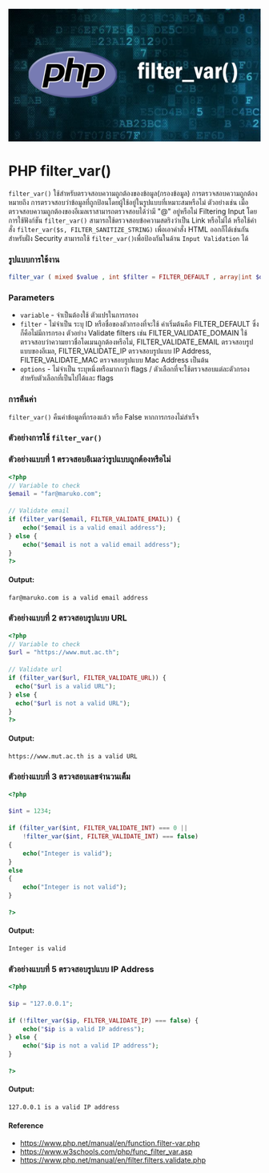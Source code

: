 ![](images/day5.png)

# PHP filter_var()
`filter_var()` ใช้สำหรับตรวจสอบความถูกต้องของข้อมูล(กรองข้อมูล) การตรวจสอบความถูกต้องหมายถึง การตรวจสอบว่าข้อมูลที่ถูกป้อนโดยผู้ใช้อยู่ในรูปแบบที่เหมาะสมหรือไม่ ตัวอย่างเช่น เมื่อตรวจสอบความถูกต้องของอีเมลเราสามารถตรวจสอบได้ว่ามี "@" อยู่หรือไม่ Filtering Input โดยการใช้ฟังก์ชัน `filter_var()` สามารถใช้ตรวจสอบข้อความสตริงว่าเป็น Link หรือไม่ได้ หรือใช้คำสั่ง `filter_var($s, FILTER_SANITIZE_STRING)` เพื่อเอาคำสั่ง HTML ออกก็ได้เช่นกัน สำหรับฝั่ง Security สามารถใช้ `filter_var()`เพื่อป้องกันในด้าน `Input Validation` ได้ 

### รูปแบบการใช้งาน

```php 
filter_var ( mixed $value , int $filter = FILTER_DEFAULT , array|int $options = 0 ) : mixed
```

### Parameters 

- `variable` - จำเป็นต้องใช้ ตัวแปรในการกรอง
- `filter` - ไม่จำเป็น ระบุ ID หรือชื่อของตัวกรองที่จะใช้ ค่าเริ่มต้นคือ FILTER_DEFAULT ซึ่งก็คือไม่มีการกรอง ตัวอย่าง Validate filters เช่น FILTER_VALIDATE_DOMAIN ใช้ตรวจสอบว่าความยาวชื่อโดเมนถูกต้องหรือไม่, FILTER_VALIDATE_EMAIL ตรวจสอบรูปแบบของอีเมล, FILTER_VALIDATE_IP ตรวจสอบรูปแบบ IP Address, FILTER_VALIDATE_MAC ตรวจสอบรูปแบบ Mac Address เป็นต้น	 		
- `options` - ไม่จำเป็น ระบุหนึ่งหรือมากกว่า flags / ตัวเลือกที่จะใช้ตรวจสอบแต่ละตัวกรองสำหรับตัวเลือกที่เป็นไปได้และ flags

### การคืนค่า

`filter_var()` คืนค่าข้อมูลที่กรองแล้ว หรือ False หากการกรองไม่สำเร็จ

### ตัวอย่างการใช้ `filter_var()`

### ตัวอย่างแบบที่ 1 ตรวจสอบอีเมลว่ารูปแบบถูกต้องหรือไม่ 

```php 
<?php
// Variable to check
$email = "far@maruko.com";

// Validate email
if (filter_var($email, FILTER_VALIDATE_EMAIL)) {
    echo("$email is a valid email address");
} else {
    echo("$email is not a valid email address");
}
?>
```
#### Output: 

```bash
far@maruko.com is a valid email address
```
### ตัวอย่างแบบที่ 2 ตรวจสอบรูปแบบ URL

```php 
<?php
// Variable to check
$url = "https://www.mut.ac.th";

// Validate url
if (filter_var($url, FILTER_VALIDATE_URL)) {
  echo("$url is a valid URL");
} else {
  echo("$url is not a valid URL");
}
?>
```
#### Output: 

```bash
https://www.mut.ac.th is a valid URL
```
### ตัวอย่างแบบที่ 3 ตรวจสอบเลขจำนวนเต็ม

```php 
<?php 
  
$int = 1234; 
  
if (filter_var($int, FILTER_VALIDATE_INT) === 0 ||  
    !filter_var($int, FILTER_VALIDATE_INT) === false)  
{ 
    echo("Integer is valid"); 
}  
else 
{ 
    echo("Integer is not valid"); 
} 
  
?>
```
#### Output: 

```bash
Integer is valid
```
### ตัวอย่างแบบที่ 5 ตรวจสอบรูปแบบ IP Address

```php 
<?php 
  
$ip = "127.0.0.1"; 
  
if (!filter_var($ip, FILTER_VALIDATE_IP) === false) { 
    echo("$ip is a valid IP address"); 
} else { 
    echo("$ip is not a valid IP address"); 
} 
  
?>
```
#### Output: 

```bash
127.0.0.1 is a valid IP address
```

#### Reference
- https://www.php.net/manual/en/function.filter-var.php
- https://www.w3schools.com/php/func_filter_var.asp
- https://www.php.net/manual/en/filter.filters.validate.php


